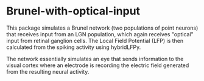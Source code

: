 # Brunel-with-optical-input

This package simulates a Brunel network (two populations of point neurons) that receives input from an LGN population, which again receives "optical" input from retinal ganglion cells. The Local Field Potential (LFP) is then calculated from the spiking activity using hybridLFPy.

The network essentially simulates an eye that sends information to the visual cortex where an electrode is recording the electric field generated from the resulting neural activity.

